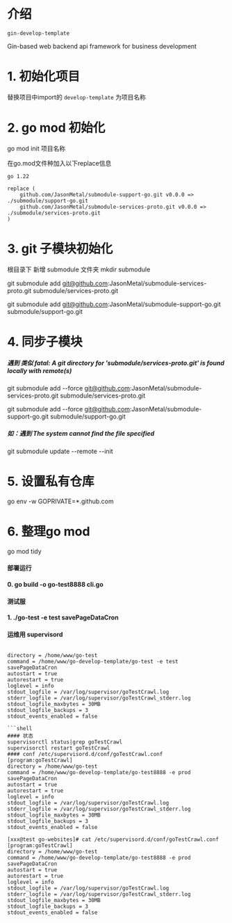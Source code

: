 # 介绍
`gin-develop-template`

Gin-based web backend api framework for business development

# 1. 初始化项目
替换项目中import的 `develop-template` 为项目名称

# 2. go mod 初始化
go mod init 项目名称

在go.mod文件种加入以下replace信息
```shell
go 1.22

replace (
	github.com/JasonMetal/submodule-support-go.git v0.0.0 => ./submodule/support-go.git
	github.com/JasonMetal/submodule-services-proto.git v0.0.0 => ./submodule/services-proto.git
)
```

# 3. git 子模块初始化

根目录下 新增 submodule 文件夹
mkdir submodule

git submodule add git@github.com:JasonMetal/submodule-services-proto.git submodule/services-proto.git

git submodule add git@github.com:JasonMetal/submodule-support-go.git submodule/support-go.git


# 4. 同步子模块
##### 遇到 类似 fatal: A git directory for 'submodule/services-proto.git' is found locally with remote(s)

git submodule add --force git@github.com:JasonMetal/submodule-services-proto.git submodule/services-proto.git

git submodule add --force git@github.com:JasonMetal/submodule-support-go.git submodule/support-go.git

##### 如：遇到 The system cannot find the file specified

git submodule update --remote --init

# 5. 设置私有仓库
go env -w GOPRIVATE=*.github.com

# 6. 整理go mod
go mod tidy

#### 部署运行
#### 0. go build -o go-test8888 cli.go
#### 测试服
#### 1. ./go-test -e test savePageDataCron
#### 运维用 supervisord
```shell

directory = /home/www/go-test
command = /home/www/go-develop-template/go-test -e test savePageDataCron
autostart = true
autorestart = true
loglevel = info
stdout_logfile = /var/log/supervisor/goTestCrawl.log
stderr_logfile = /var/log/supervisor/goTestCrawl_stderr.log
stdout_logfile_maxbytes = 30MB
stdout_logfile_backups = 3
stdout_events_enabled = false

```shell
#### 状态
supervisorctl status|grep goTestCrawl
supervisorctl restart goTestCrawl
#### conf /etc/supervisord.d/conf/goTestCrawl.conf
[program:goTestCrawl]
directory = /home/www/go-test
command = /home/www/go-develop-template/go-test8888 -e prod savePageDataCron
autostart = true
autorestart = true
loglevel = info
stdout_logfile = /var/log/supervisor/goTestCrawl.log
stderr_logfile = /var/log/supervisor/goTestCrawl_stderr.log
stdout_logfile_maxbytes = 30MB
stdout_logfile_backups = 3
stdout_events_enabled = false

[xxx@test go-websites]# cat /etc/supervisord.d/conf/goTestCrawl.conf
[program:goTestCrawl]
directory = /home/www/go-test
command = /home/www/go-develop-template/go-test8888 -e prod savePageDataCron
autostart = true
autorestart = true
loglevel = info
stdout_logfile = /var/log/supervisor/goTestCrawl.log
stderr_logfile = /var/log/supervisor/goTestCrawl_stderr.log
stdout_logfile_maxbytes = 30MB
stdout_logfile_backups = 3
stdout_events_enabled = false